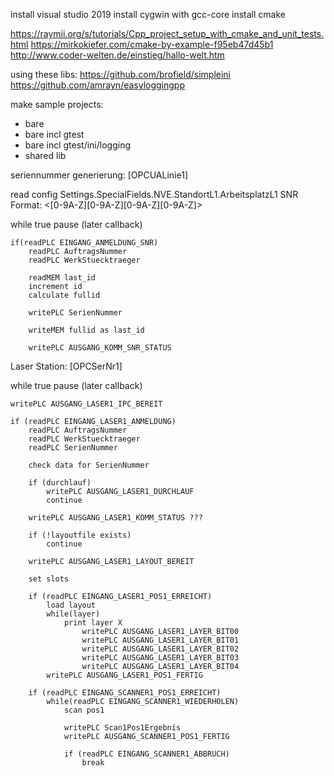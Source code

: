 install visual studio 2019
install cygwin with gcc-core
install cmake

https://raymii.org/s/tutorials/Cpp_project_setup_with_cmake_and_unit_tests.html
https://mirkokiefer.com/cmake-by-example-f95eb47d45b1
http://www.coder-welten.de/einstieg/hallo-welt.htm

using these libs:
https://github.com/brofield/simpleini
https://github.com/amrayn/easyloggingpp


make sample projects:
- bare
- bare incl gtest
- bare incl gtest/ini/logging
- shared lib



seriennummer generierung: [OPCUALinie1]

read config
    Settings.SpecialFields.NVE.StandortL1.ArbeitsplatzL1
    SNR Format: <Standort><Arbeitsplatz><YY><DDD><[0-9A-Z][0-9A-Z][0-9A-Z][0-9A-Z]>


while true
    pause (later callback)
    
    if(readPLC EINGANG_ANMELDUNG_SNR)
        readPLC AuftragsNummer
        readPLC WerkStuecktraeger
        
        readMEM last_id
        increment id
        calculate fullid
        
        writePLC SerienNummer
        
        writeMEM fullid as last_id
        
        writePLC AUSGANG_KOMM_SNR_STATUS


Laser Station: [OPCSerNr1]

while true
    pause (later callback)
    
    writePLC AUSGANG_LASER1_IPC_BEREIT

    if (readPLC EINGANG_LASER1_ANMELDUNG)
        readPLC AuftragsNummer
        readPLC WerkStuecktraeger
        readPLC SerienNummer
        
        check data for SerienNummer

        if (durchlauf)
            writePLC AUSGANG_LASER1_DURCHLAUF
            continue
        
        writePLC AUSGANG_LASER1_KOMM_STATUS ???
        
        if (!layoutfile exists)
            continue
        
        writePLC AUSGANG_LASER1_LAYOUT_BEREIT
        
        set slots
        
        if (readPLC EINGANG_LASER1_POS1_ERREICHT)
            load layout
            while(layer)
                print layer X
                    writePLC AUSGANG_LASER1_LAYER_BIT00
                    writePLC AUSGANG_LASER1_LAYER_BIT01
                    writePLC AUSGANG_LASER1_LAYER_BIT02
                    writePLC AUSGANG_LASER1_LAYER_BIT03
                    writePLC AUSGANG_LASER1_LAYER_BIT04
            writePLC AUSGANG_LASER1_POS1_FERTIG
            
        if (readPLC EINGANG_SCANNER1_POS1_ERREICHT)
            while(readPLC EINGANG_SCANNER1_WIEDERHOLEN)
                scan pos1

                writePLC Scan1Pos1Ergebnis
                writePLC AUSGANG_SCANNER1_POS1_FERTIG

                if (readPLC EINGANG_SCANNER1_ABBRUCH)
                    break

        
